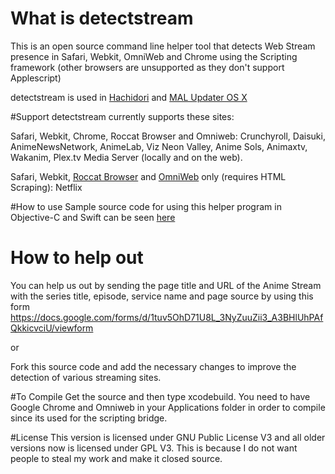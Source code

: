# What is detectstream
This is an open source command line helper tool that detects Web Stream presence in Safari, Webkit, OmniWeb and Chrome using the Scripting framework (other browsers are unsupported as they don't support Applescript)

detectstream is used in [Hachidori](https://github.com/chikorita157/hachidori) and [MAL Updater OS X](https://github.com/chikorita157/malupdaterosx-cocoa)

#Support
detectstream currently supports these sites:

Safari, Webkit, Chrome, Roccat Browser and Omniweb: Crunchyroll, Daisuki, AnimeNewsNetwork, AnimeLab, Viz Neon Valley, Anime Sols, Animaxtv, Wakanim, Plex.tv Media Server (locally and on the web).

Safari, Webkit, [Roccat Browser](http://runecats.com/roccatbrowsermac.html) and [OmniWeb](http://www.omnigroup.com/more) only (requires HTML Scraping): Netflix 

#How to use
Sample source code for using this helper program in Objective-C and Swift can be seen [here](https://github.com/chikorita157/detectstream/wiki/Usage)

# How to help out
You can help us out by sending the page title and URL of the Anime Stream with the series title, episode, service name and page source by using this form
https://docs.google.com/forms/d/1tuv5OhD71U8L_3NyZuuZii3_A3BHlUhPAfQkkicvciU/viewform

or

Fork this source code and add the necessary changes to improve the detection of various streaming sites.

#To Compile
Get the source and then type xcodebuild. You need to have Google Chrome and Omniweb in your Applications folder in order to compile since its used for the scripting bridge.

#License
This version is licensed under GNU Public License V3 and all older versions now is licensed under GPL V3. This is because I do not want people to steal my work and make it closed source.
